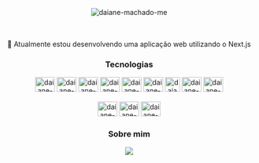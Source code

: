 
<div align=center>
<img alt="daiane-machado-me" src="https://github.com/daiane-machado/daiane-machado/blob/5cd50ca1ceb02387597ea791a3be488e7a8305cf/Pink%20Landscape%20Desktop%20Wallpaper.png"/>

<br><br>
 🌱 Atualmente estou desenvolvendo uma aplicação web utilizando o Next.js
 
### Tecnologias
 <div style="display: inline_block">
   <img alt="daiane-machado-HTML" height="30" width="40" src="https://cdn.jsdelivr.net/gh/devicons/devicon/icons/html5/html5-original.svg"/>
   <img alt="daiane-machado-CSS" height="30" width="40" src="https://cdn.jsdelivr.net/gh/devicons/devicon/icons/css3/css3-original.svg" />
   <img alt="daiane-machado-Js" height="30" width="40" src="https://cdn.jsdelivr.net/gh/devicons/devicon/icons/javascript/javascript-original.svg"/>
   <img alt="daiane-machado-Ts" height="30" width="40" src="https://cdn.jsdelivr.net/gh/devicons/devicon/icons/typescript/typescript-original.svg"/>
   <img alt="daiane-machado-Node" height="30" width="40" src="https://cdn.jsdelivr.net/gh/devicons/devicon/icons/nodejs/nodejs-original.svg"/>
   <img alt="daiane-machado-Python" height="30" width="40"src="https://cdn.jsdelivr.net/gh/devicons/devicon/icons/python/python-original.svg"/>
   <img alt="daiane-machado-Nextjs" height="30" width="30" src="https://cdn.jsdelivr.net/gh/devicons/devicon/icons/nextjs/nextjs-original.svg"/>
   <img alt="daiane-machado-ReactJs" height="30" width="40" src="https://cdn.jsdelivr.net/gh/devicons/devicon/icons/react/react-original.svg" />      
   <img alt="daiane-machado-Docker" height="30" width="40" src="https://cdn.jsdelivr.net/gh/devicons/devicon/icons/docker/docker-plain.svg" />          
   <br><br>
   <img alt="daiane-machado-Illustrator" height="30" width="40" src="https://cdn.jsdelivr.net/gh/devicons/devicon/icons/illustrator/illustrator-plain.svg"/>
   <img alt="daiane-machado-Photoshop" height="30" width="40" src="https://cdn.jsdelivr.net/gh/devicons/devicon/icons/photoshop/photoshop-plain.svg"/>
   <img alt="daiane-machado-Figma" height="30" width="40" src="https://cdn.jsdelivr.net/gh/devicons/devicon/icons/figma/figma-original.svg" />      
  </div>
    
 ### Sobre mim
 <div>
   <a href="https://www.linkedin.com/in/daianemmachado/">
   <img src="https://img.shields.io/badge/LinkedIn-0077B5?style=for-the-badge&logo=linkedin&logoColor=white"/>
  </div>
 </div>
